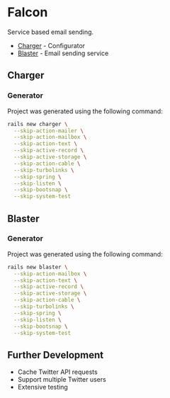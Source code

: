 # Falcon

Service based email sending.

- [Charger](#charger) - Configurator
- [Blaster](#blaster) - Email sending service

## Charger

### Generator

Project was generated using the following command:

```bash
rails new charger \
  --skip-action-mailer \
  --skip-action-mailbox \
  --skip-action-text \
  --skip-active-record \
  --skip-active-storage \
  --skip-action-cable \
  --skip-turbolinks \
  --skip-spring \
  --skip-listen \
  --skip-bootsnap \
  --skip-system-test
```

## Blaster

### Generator

Project was generated using the following command:

```bash
rails new blaster \
  --skip-action-mailbox \
  --skip-action-text \
  --skip-active-record \
  --skip-active-storage \
  --skip-action-cable \
  --skip-turbolinks \
  --skip-spring \
  --skip-listen \
  --skip-bootsnap \
  --skip-system-test
```

## Further Development

- Cache Twitter API requests
- Support multiple Twitter users
- Extensive testing

